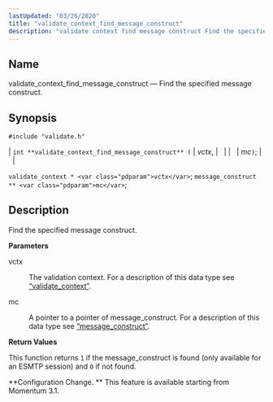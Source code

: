 ```yaml
---
lastUpdated: "03/26/2020"
title: "validate_context_find_message_construct"
description: "validate context find message construct Find the specified message construct int validate context find message construct vctx mc validate context vctx message construct mc Find the specified message construct vctx The validation context For a description of this data type see Section 68 86 validate context mc A pointer to..."
---
```


<a name="apis.validate_context_find_message_construct"></a> 
## Name

validate_context_find_message_construct — Find the specified message construct.

## Synopsis

`#include "validate.h"`

| `int **validate_context_find_message_construct** (` | <var class="pdparam">vctx</var>, |   |
|   | <var class="pdparam">mc</var>`)`; |   |

`validate_context * <var class="pdparam">vctx</var>`;
`message_construct ** <var class="pdparam">mc</var>`;<a name="idp64402064"></a> 
## Description

Find the specified message construct.

**<a name="idp64403216"></a> Parameters**

<dl class="variablelist">

<dt>vctx</dt>

<dd>

The validation context. For a description of this data type see [“validate_context”](/momentum/3/3-api/structs-validate-context).

</dd>

<dt>mc</dt>

<dd>

A pointer to a pointer of message_construct. For a description of this data type see [“message_construct”](/momentum/3/3-api/structs-message-construct).

</dd>

</dl>

**<a name="idp64409056"></a> Return Values**

This function returns `1` if the message_construct is found (only available for an ESMTP session) and `0` if not found.

**Configuration Change. ** This feature is available starting from Momentum 3.1.